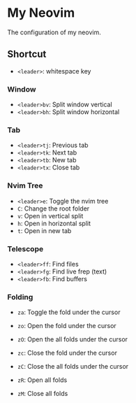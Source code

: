 # My Neovim

The configuration of my neovim.

## Shortcut

- `<leader>`: whitespace key

### Window

- `<leader>bv`: Split window vertical
- `<leader>bh`: Split window horizontal

### Tab

- `<leader>tj`: Previous tab
- `<leader>tk`: Next tab
- `<leader>tb`: New tab
- `<leader>tx`: Close tab

### Nvim Tree

- `<leader>e`: Toggle the nvim tree
- `C`: Change the root folder
- `v`: Open in vertical split
- `h`: Open in horizontal split
- `t`: Open in new tab

### Telescope

- `<leader>ff`: Find files
- `<leader>fg`: Find live frep (text)
- `<leader>fb`: Find buffers

### Folding

- `za`: Toggle the fold under the cursor

- `zo`: Open the fold under the cursor
- `zO`: Open the all folds under the cursor

- `zc`: Close the fold under the cursor
- `zC`: Close the all folds under the cursor

- `zR`: Open all folds
- `zM`: Close all folds
